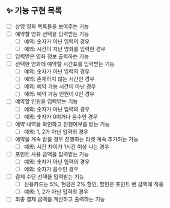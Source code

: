 ## ✨ 기능 구현 목록
- [ ] 상영 영화 목록들을 보여주는 기능
- [ ] 예약할 영화 선택을 입력받는 기능
  - [ ] 예외: 숫자가 아닌 입력의 경우
  - [ ] 예외: 시간이 지난 영화를 입력한 경우
- [ ] 입력받은 영화 정보 출력하는 기능
- [ ] 선택한 영화에 예약할 시간표를 입력받는 기능
  - [ ] 예외: 숫자가 아닌 입력의 경우
  - [ ] 예외: 존재하지 않는 시간인 경우
  - [ ] 예외: 예약 가능 시간이 아닌 경우
  - [ ] 예외: 예약 가능 인원이 0인 경우
- [ ] 예약할 인원을 입력받는 기능
  - [ ] 예외: 숫자가 아닌 입력의 경우
  - [ ] 예외: 숫자가 0이거나 음수인 경우
- [ ] 예약 내역을 확인하고 진행여부를 받는 기능
  - [ ] 예외: 1, 2가 아닌 입력의 경우
- [ ] 예약을 계속 받을 경우 진행하는 티켓 계속 추가하는 기능
  - [ ] 예외: 시간 차이가 1시간 이상 나는 경우
- [ ] 포인트 사용 금액을 입력받는 기능
  - [ ] 예외: 숫자가 아닌 입력의 경우
  - [ ] 예외: 숫자가 음수인 경우
- [ ] 결제 수단 선택을 입력받는 기능
  - [ ] 신용카드는 5%, 현금은 2% 할인, 할인은 포인트 뺀 금액에 적용
  - [ ] 예외: 1, 2가 아닌 입력의 경우
- [ ] 최종 결제 금액을 계산하고 출력하는 기능